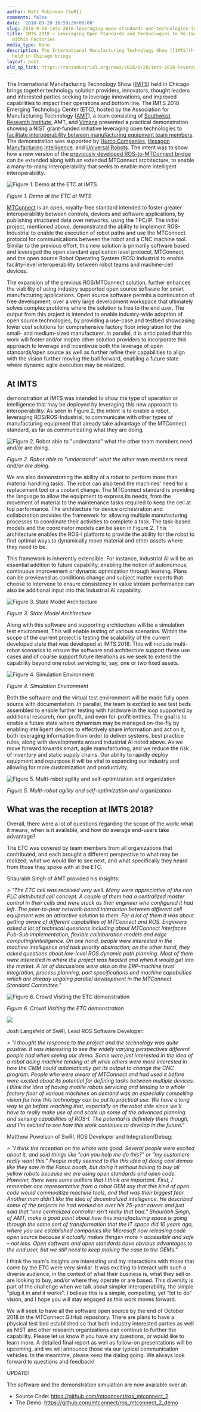 ```yaml
---
author: Matt Robinson (SwRI)
comments: false
date: '2018-09-28 16:59:20+00:00'
slug: 2018-9-28-imts-2018-leveraging-open-standards-and-technologies-to-re-imagine-interoperability-within-factories
title: IMTS 2018 – Leveraging Open Standards and Technologies to Re-Imagine Interoperability
  within Factories
media_type: None
description: The International Manufacturing Technology Show ([IMTS](https://www.imts.com/))
  held in Chicago brings
layout: post
old_sp_link: https://rosindustrial.org/news/2018/9/28/imts-2018-leveraging-open-standards-and-technologies-to-re-imagine-interoperability-within-factories
---
```


The International Manufacturing Technology Show ([IMTS](https://www.imts.com/)) held in Chicago brings
together technology solution providers, innovators, thought leaders and
interested parties seeking to leverage innovations, and improved capabilities to
impact their operations and bottom line. The IMTS 2018 Emerging Technology
Center (ETC), hosted by the Association for Manufacturing Technology ([AMT](http://www.amtonline.org/)), a
team consisting of [Southwest Research Institute](https://www.swri.org/industries/manufacturing-technologies), AMT, and [Vimana](https://govimana.com/) presented a
practical demonstration showing a NIST grant-funded initiative leveraging open
technologies to [facilitate interoperability between manufacturing equipment team
members](https://rosindustrial.org/news/2017/12/18/nist-grant-helping-enhance-ros-industrial-interoperability-with-mtconnect). The demonstration was supported by [Hurco Companies](http://www.hurco.com/pages/default.aspx), [Hexagon
Manufacturing Intelligence](https://www.hexagonmi.com/en-US), and [Universal Robots](https://www.universal-robots.com/). The intent was to show how a
new version of the [previously developed ROS-to-MTConnect bridge](https://youtu.be/IWXMMjI2LtI) can be extended
along with an extended MTConnect architecture, to enable a many-to-many
interoperability that seeks to enable more intelligent interoperability.

![Figure 1. Demo at the ETC at IMTS](https://images.squarespace-cdn.com/content/v1/51df34b1e4b08840dcfd2841/1538153098755-N2FJOQ8DV2QZN2JSIMQI/ca4255090df89cf67b538915f3f8c649.jpgFigure)

*Figure 1. Demo at the ETC at IMTS*

[MTConnect](https://www.mtconnect.org/) is an open, royalty-free standard intended to foster greater
interoperability between controls, devices and software applications, by
publishing structured data over networks, using the TPC/IP. The initial project,
mentioned above, demonstrated the ability to implement ROS-Industrial to enable
the execution of robot paths and use the MTConnect protocol for communications
between the robot and a CNC machine tool. Similar to the previous effort, this
new solution is primarily software based and leveraged the open standard
application level protocol, MTConnect, and the open source Robot Operating
System (ROS) Industrial to enable facility-level interoperability between robot
teams and machine-cell devices.

The expansion of the previous ROS/MTConnect solution, further enhances the
viability of using industry supported open source software for smart
manufacturing applications. Open source software permits a continuation of free
development, over a very large development workspace that ultimately solves
complex problems where the solution is free to the end user. The output from
this project is intended to enable industry-wide adoption of open source
technologies, by providing a use-case and testbed showcasing lower cost
solutions for comprehensive factory floor integration for the small- and
medium-sized manufacturer. In parallel, it is anticipated that this work will
foster and/or inspire other solution providers to incorporate this approach to
leverage and incentivize both the leverage of open standards/open source as well
as further refine their capabilities to align with the vision further moving the
ball forward, enabling a future state where dynamic agile execution may be
realized.

At IMTS
-------

demonstration at IMTS was intended to show the type of operation or
intelligence that may be deployed by leveraging this new approach to
interoperability. As seen in Figure 2, the intent is to enable a robot,
leveraging ROS/ROS-Industrial, to communicate with other types of manufacturing
equipment that already take advantage of the MTConnect standard, as far as
communicating what they are doing.

![Figure 2. Robot able to "understand" what the other team members need and/or are doing.](https://images.squarespace-cdn.com/content/v1/51df34b1e4b08840dcfd2841/1538153193555-H9PKYOKKOEC1YOI7EFE8/b4b41fdb4b288b9b0be545e17fb90dc3.png)

*Figure 2. Robot able to "understand" what the other team members need and/or are doing.*

We are also demonstrating the ability of a robot to perform more than material
handling tasks. The robot can also tend the machines' need for a replacement
tool or a coolant change. The MTConnect standard is providing the language to
allow the equipment to express its needs, from the movement of material to the
maintenance tasks required to keep the cell at top performance. The architecture
for device orchestration and collaboration provides the framework for allowing
multiple manufacturing processes to coordinate their activities to complete a
task. The task-based models and the coordinator models can be seen in Figure 2.
This architecture enables the ROS-I platform to provide the ability for the
robot to find optimal ways to dynamically move material and other assets where
they need to be.

This framework is inherently extensible. For instance, industrial AI will be an
essential addition to future capability, enabling the notion of autonomous,
continuous improvement or dynamic optimization through learning. Plans can be
previewed as conditions change and subject matter experts that choose to
intervene to ensure consistency in value stream performance can also be
additional input into this Industrial AI capability.

![Figure 3. State Model Architecture](https://images.squarespace-cdn.com/content/v1/51df34b1e4b08840dcfd2841/1538153250871-TFXRQN324TLTESEMU9QW/663c497dbf691712433e182a599b6e03.jpg)

*Figure 3. State Model Architecture*

Along with this software and supporting architecture will be a simulation test
environment. This will enable testing of various scenarios. Within the scope of
the current project is testing the scalability of the current developed state
that was developed at IMTS 2018. This will include multi-robot scenarios to
ensure the software and architecture support these use cases and of course
support future iterations as we seek to extend the capability beyond one robot
servicing to, say, one or two fixed assets.

![Figure 4. Simulation Environment](https://images.squarespace-cdn.com/content/v1/51df34b1e4b08840dcfd2841/1538153297286-IJBCZ3K1BDFEJ3TGON54/57e5680041160a7baf500d5f9abe7e27.png)

*Figure 4. Simulation Environment*

Both the software and the virtual test environment will be made fully open
source with documentation. In parallel, the team is excited to see test beds
assembled to enable further testing with hardware in the loop supported by
additional research, non-profit, and even for-profit entities. The goal is to
enable a future state where dynamism may be managed on-the-fly by enabling
intelligent devices to effectively share information and act on it, both
leveraging information from order to deliver systems, best practice rules, along
with developments around industrial AI noted above. As we move forward towards
smart, agile manufacturing, and we reduce the risk of inventory and static
supply chains. Our ability to rapidly deploy equipment and repurpose it will be
vital to expanding our industry and allowing for more customization and
productivity.

![Figure 5. Multi-robot agility and self-optimization and organization](https://images.squarespace-cdn.com/content/v1/51df34b1e4b08840dcfd2841/1538153343052-MTM1AIKXNQQOIO7RQ9JT/3461ff9a491f555e2bfb0ba65095ee25.jpg)

*Figure 5. Multi-robot agility and self-optimization and organization*

What was the reception at IMTS 2018?
------------------------------------

Overall, there were a lot of questions regarding the scope of the work: what it means, when is it available, and how do average end-users take advantage?

The ETC was covered by team members from all organizations that contributed, and each brought a different perspective to what may be realized, what we would like to see next, and what specifically they heard from those they spoke with at the ETC.

Shaurabh Singh of AMT provided his insights:

*> "The ETC cell was received very well. Many were appreciative of the non PLC distributed cell concept. A couple of them had a centralized master control in their cells and were stuck as their engineer who configured it had left. The peer-to-peer network-based interaction between different cell equipment was an attractive solution to them. For a lot of them it was about getting aware of different capabilities of MTConnect and ROS. Engineers asked a lot of technical questions including about MTConnect Interfaces Pub-Sub implementation, flexible collaboration models and edge computing/intelligence. On one hand, people were interested in the machine intelligence and task priority abstraction; on the other hand, they asked questions about low-level ROS dynamic path planning. Most of them were interested in where the project was headed and when it would get into the market. A lot of discussions were also on the ERP-machine level integration, process planning, part specifications and machine capabilities which are already ongoing parallel development in the MTConnect Standard Committee."*

![Figure 6. Crowd Visiting the ETC demonstration](https://images.squarespace-cdn.com/content/v1/51df34b1e4b08840dcfd2841/1538154000054-S7NG2YLY8BOT617MW0N7/1964b6558d625850982ebd4c9b646c3f.jpg)

*Figure 6. Crowd Visiting the ETC demonstration*

![](https://github.com/mtconnect/ros_mtconnect_2_demo)

Josh Langsfeld of SwRI, Lead ROS Software Developer:

*> "I thought the response to the project and the technology was quite positive. It was interesting to see the widely varying perspectives different people had when seeing our demo. Some were just interested in the idea of a robot doing machine tending at all while others were more interested in how the CMM could automatically get its output to change the CNC program. People who were aware of MTConnect and had used it before were excited about its potential for defining tasks between multiple devices. I think the idea of having mobile robots servicing and tending to a whole factory floor of various machines on demand was an especially compelling vision for how this technology can be put to practical use. We have a long way to go before reaching that, especially on the robot side since we'll have to really make use of and scale up some of the advanced planning and sensing capabilities of ROS-I. The potential is definitely there though, and I'm excited to see how this work continues to develop in the future."*

Matthew Powelson of SwRI, ROS Developer and Integration/Debug:

*> "I think the reception on the whole was good. Several people were excited about it, and said things like "can you help me do this?" or "my customers really want this." People really seemed to like this idea of doing cool demos like they saw in the Fanuc booth, but doing it without having to buy all yellow robots because we are using open standards and open code. However, there were some outliers that I think are important. First, I remember one representative from a robot OEM say that this kind of open code would commoditize machine tools, and that was their biggest fear. Another man didn't like the idea of decentralized intelligence. He described some of the projects he had worked on over his 25-year career and just said that "one centralized controller isn't really that bad." Shaurabh Singh, of AMT, make a good point about how this manufacturing space is going through the same sort of transformation that the IT space did 10 years ago, where you see established companies like Microsoft now releasing code open source because it actually makes things*> more *> accessible and safe – not less. Open software and open standards have obvious advantages to the end user, but we still need to keep making the case to the OEMs."*

I think the team's insights are interesting and my interactions with those that came by the ETC were very similar. It was exciting to interact with such a diverse audience, in the context of what their business is, what they sell or are looking to buy, and/or where they operate or are based. This diversity is part of the challenge when we talk about simpler interoperability, the simple "plug it in and it works". I believe this is a simple, compelling, yet "lot to do" vision, and I hope you will stay engaged as this work moves forward.

We will seek to have all the software open source by the end of October 2018 in the MTConnect GitHub repository. There are plans to have a physical test bed established so that both industry interested parties as well as NIST and other research organizations can continue to further the capability. Please let us know if you have any questions, or would like to learn more. A detailed final report as well as follow-on presentations will be upcoming, and we will announce those via our typical communication vehicles. In the meantime, please keep the dialog going. We always look forward to questions and feedback!

UPDATE!

The software and the demonstration simulation are now available over at:

* Source Code: <https://github.com/mtconnect/ros_mtconnect_2>
* The Demo: <https://github.com/mtconnect/ros_mtconnect_2_demo>

